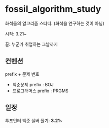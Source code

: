 # fossil_algorithm_study
화석들의 알고리즘 스터디. (화석을 연구하는 것이 아님)

시작: 3.21~

끝: 누군가 취업하는 그날까지
## 컨벤션
prefix + 문제 번호

- 백준문제 prefix : BOJ
- 프로그래머스 prefix : PRGMS

## 일정

투포인터 백준 실버 풀기: **3.21~**
